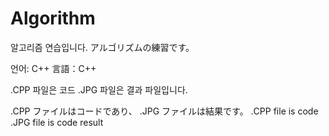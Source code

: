 # Algorithm

알고리즘 연습입니다.
アルゴリズムの練習です。

언어: C++
言語：C++

.CPP 파일은 코드
.JPG 파일은 결과 파일입니다.

.CPP ファイルはコードであり、
.JPG ファイルは結果です。
.CPP file is code
.JPG file is code result
